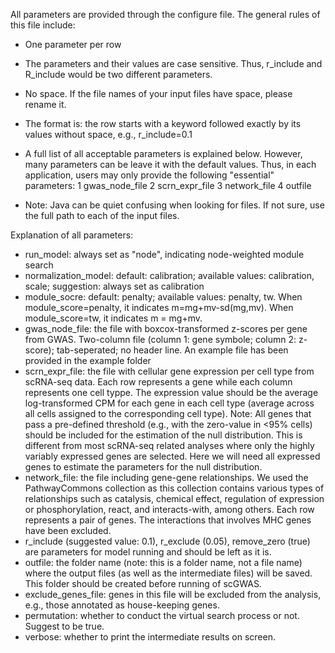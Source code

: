 All parameters are provided through the configure file. The general rules of this file include:
- One parameter per row
- The parameters and their values are case sensitive. Thus, r_include and R_include would be two different parameters.
- No space. If the file names of your input files have space, please rename it.
- The format is: the row starts with a keyword followed exactly by its values without space, e.g., r_include=0.1
- A full list of all acceptable parameters is explained below. However, many parameters can be leave it with the default values. Thus, in each application, users may only provide the following "essential" parameters:
1 gwas_node_file
2 scrn_expr_file
3 network_file
4 outfile

- Note: Java can be quiet confusing when looking for files. If not sure, use the full path to each of the input files.

 
Explanation of all parameters:

- run_model: always set as "node", indicating node-weighted module search
- normalization_model: default: calibration; available values: calibration, scale; suggestion: always set as calibration
- module_socre: default: penalty; available values: penalty, tw. When module_score=penalty, it indicates m=mg+mv-sd(mg,mv). When module_score=tw, it indicates m = mg+mv. 
- gwas_node_file: the file with boxcox-transformed z-scores per gene from GWAS. Two-column file (column 1: gene symbole; column 2: z-score); tab-seperated; no header line. An example file has been provided in the example folder
- scrn_expr_file: the file with cellular gene expression per cell type from scRNA-seq data. Each row represents a gene while each column represents one cell typpe. The expression value should be the average log-transformed CPM for each gene in each cell type (average across all cells assigned to the corresponding cell type). Note: All genes that pass a pre-defined threshold (e.g., with the zero-value in <95% cells) should be included for the estimation of the null distribution. This is different from most scRNA-seq related analyses where only the highly variably expressed genes are selected. Here we will need all expressed genes to estimate the parameters for the null distribution.
- network_file: the file including gene-gene relationships. We used the PathwayCommons collection as this collection contains various types of relationships such as catalysis, chemical effect, regulation of expression or phosphorylation, react, and interacts-with, among others. Each row represents a pair of genes. The interactions that involves MHC genes have been excluded.
- r_include (suggested value: 0.1), r_exclude (0.05), remove_zero (true) are parameters for model running and should be left as it is.
- outfile: the folder name (note: this is a folder name, not a file name) where the output files (as well as the intermediate files) will be saved. This folder should be created before running of scGWAS.
- exclude_genes_file: genes in this file will be excluded from the analysis, e.g., those annotated as house-keeping genes.
- permutation: whether to conduct the virtual search process or not. Suggest to be true.
- verbose: whether to print the intermediate results on screen.

